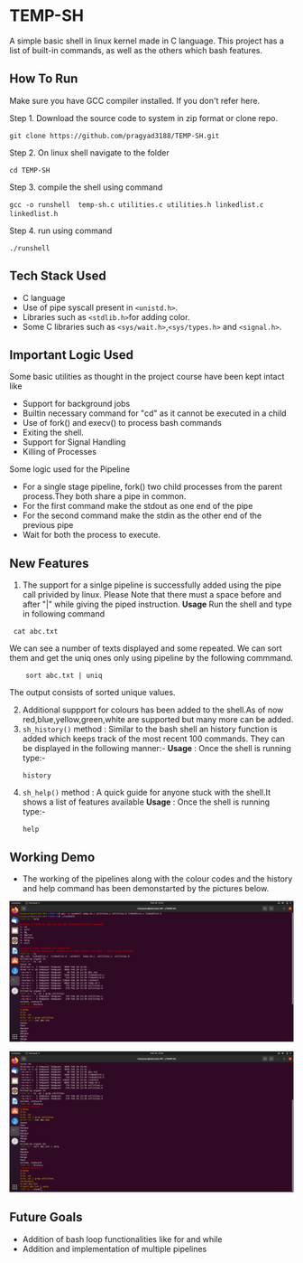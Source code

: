 # TEMP-SH
A simple basic shell in linux kernel made in C language.
This project has a list of built-in commands, as well as the others which bash features.

## How To Run

Make sure you have GCC compiler installed. If you don't refer here.

Step 1. Download the source code to system in zip format or clone repo.
```
git clone https://github.com/pragyad3188/TEMP-SH.git
``` 
Step 2. On linux shell navigate to the folder 
```
cd TEMP-SH
```
Step 3. compile the shell using command 
```
gcc -o runshell  temp-sh.c utilities.c utilities.h linkedlist.c linkedlist.h
```
Step 4. run using command 
```
./runshell
```

## Tech Stack Used

- C language
- Use of pipe syscall present in `<unistd.h>`.
- Libraries such as `<stdlib.h>`for adding color.
- Some C libraries such as `<sys/wait.h>`,`<sys/types.h>` and `<signal.h>`.

## Important Logic Used
Some basic utilities as thought in the project course have been kept intact like
* Support for background jobs
* Builtin necessary command for "cd" as it cannot be executed in a child
* Use of fork() and execv() to process bash commands 
* Exiting the shell.
* Support for Signal Handling
* Killing of Processes

Some logic used for the Pipeline
* For a single stage pipeline, fork() two child processes from the parent process.They both share a pipe in common.
* For the first command make the stdout as one end of the pipe
* For the second command make the stdin as the other end of the previous pipe
* Wait for both the process to execute. 


## New Features

1. The support for a sinlge pipeline is successfully added using the pipe call privided by linux. Please Note that there must a space before and after "|" while giving the piped instruction. 
**Usage**
Run the shell and type in following command
```
 cat abc.txt
 ```
We can see a number of texts displayed and some repeated.
We can sort them and get the uniq ones only using pipeline by the following commmand.

```
    sort abc.txt | uniq
``` 
The output consists of sorted unique values.

2. Additional suppport for colours has been added to the shell.As of now red,blue,yellow,green,white  are supported but many more can be added. 
3. `sh_history()` method : Similar to the bash shell an history function is added which keeps track of the most recent 100 commands. They can be displayed in the following manner:- 
   **Usage** : 
   Once the shell is running type:- 
   ```
   history
   ``` 
4. `sh_help()` method : A quick guide for anyone stuck with the shell.It shows a list of features available 
   **Usage** : 
  Once the shell is running type:- 
   ```
   help
   ```

## Working Demo
- The working of the pipelines along with the colour codes and the history and help command has been demonstarted by the pictures below.
  
![Image 1](/image1.png)

![Image 1](/image2.png)

## Future Goals

- Addition of bash loop functionalities like for and while
- Addition and implementation of multiple pipelines
